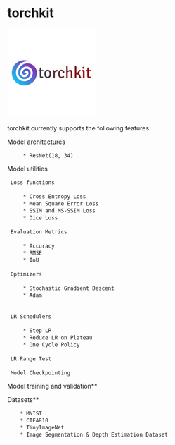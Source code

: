 # torchkit

![](https://github.com/Gilf641/torchkit/blob/master/Assets/torchkit.png)


torchkit currently supports the following features

   Model architectures

         * ResNet(18, 34)

   Model utilities

     Loss functions

         * Cross Entropy Loss
         * Mean Square Error Loss
         * SSIM and MS-SSIM Loss
         * Dice Loss

     Evaluation Metrics

         * Accuracy
         * RMSE
         * IoU

     Optimizers

         * Stochastic Gradient Descent
         * Adam


     LR Schedulers

         * Step LR
         * Reduce LR on Plateau
         * One Cycle Policy

     LR Range Test

     Model Checkpointing


   Model training and validation**


   Datasets**

        * MNIST
        * CIFAR10
        * TinyImageNet
        * Image Segmentation & Depth Estimation Dataset


